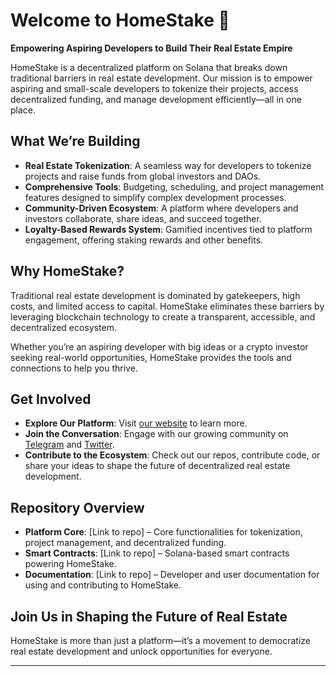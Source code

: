 # Welcome to HomeStake 👋  

**Empowering Aspiring Developers to Build Their Real Estate Empire**  

HomeStake is a decentralized platform on Solana that breaks down traditional barriers in real estate development. Our mission is to empower aspiring and small-scale developers to tokenize their projects, access decentralized funding, and manage development efficiently—all in one place.  

## What We’re Building  

- **Real Estate Tokenization**: A seamless way for developers to tokenize projects and raise funds from global investors and DAOs.  
- **Comprehensive Tools**: Budgeting, scheduling, and project management features designed to simplify complex development processes.  
- **Community-Driven Ecosystem**: A platform where developers and investors collaborate, share ideas, and succeed together.  
- **Loyalty-Based Rewards System**: Gamified incentives tied to platform engagement, offering staking rewards and other benefits.  

## Why HomeStake?  

Traditional real estate development is dominated by gatekeepers, high costs, and limited access to capital. HomeStake eliminates these barriers by leveraging blockchain technology to create a transparent, accessible, and decentralized ecosystem.  

Whether you’re an aspiring developer with big ideas or a crypto investor seeking real-world opportunities, HomeStake provides the tools and connections to help you thrive.  

## Get Involved  

- **Explore Our Platform**: Visit [our website](https://yourwebsite.com) to learn more.  
- **Join the Conversation**: Engage with our growing community on [Telegram](https://t.me/yourgroup) and [Twitter](https://twitter.com/yourhandle).  
- **Contribute to the Ecosystem**: Check out our repos, contribute code, or share your ideas to shape the future of decentralized real estate development.  

## Repository Overview  

- **Platform Core**: [Link to repo] – Core functionalities for tokenization, project management, and decentralized funding.  
- **Smart Contracts**: [Link to repo] – Solana-based smart contracts powering HomeStake.  
- **Documentation**: [Link to repo] – Developer and user documentation for using and contributing to HomeStake.  

## Join Us in Shaping the Future of Real Estate  

HomeStake is more than just a platform—it’s a movement to democratize real estate development and unlock opportunities for everyone.  

---
